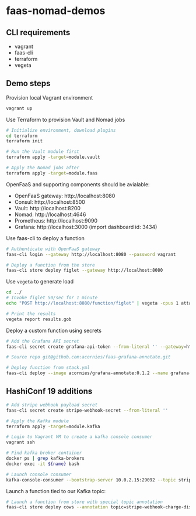 # faas-nomad-demos

## CLI requirements

- vagrant
- faas-cli
- terraform
- vegeta

## Demo steps

Provision local Vagrant environment

```bash
vagrant up
```

Use Terraform to provision Vault and Nomad jobs

```bash
# Initialize environment, download plugins
cd terraform
terraform init

# Run the Vault module first
terraform apply -target=module.vault

# Apply the Nomad jobs after
terraform apply -target=module.faas
```

OpenFaaS and supporting components should be avialable:

- OpenFaaS gateway: http://localhost:8080
- Consul: http://localhost:8500
- Vault: http://localhost:8200
- Nomad: http://localhost:4646
- Prometheus: http://localhost:9090
- Grafana: http://localhost:3000 (import dashboard id: 3434)

Use faas-cli to deploy a function

```bash
# Authenticate with OpenFaaS gateway
faas-cli login --gateway http://localhost:8080 --password vagrant

# Deploy a function from the store
faas-cli store deploy figlet --gateway http://localhost:8080
```

Use `vegeta` to generate load

```bash
cd ../
# Invoke figlet 50/sec for 1 minute
echo "POST http://localhost:8080/function/figlet" | vegeta -cpus 1 attack -rate=50 -duration 1m -body figlet > results.gob

# Print the results
vegeta report results.gob
```

Deploy a custom function using secrets

```bash
# Add the Grafana API secret
faas-cli secret create grafana-api-token --from-literal '' --gateway=http://localhost:8080

# Source repo git@github.com:acornies/faas-grafana-annotate.git

# Deploy function from stack.yml
faas-cli deploy --image acornies/grafana-annotate:0.1.2 --name grafana-annotate --env grafana_url=http://10.0.2.15:3000 --gateway=http://localhost:8080 --secret grafana-api-token
```

## HashiConf 19 additions

```bash
# Add stripe webhook payload secret
faas-cli secret create stripe-webhook-secret --from-literal ''

# Apply the Kafka module
terraform apply -target=module.kafka

# Login to Vagrant VM to create a kafka console consumer
vagrant ssh

# Find kafka broker container
docker ps | grep kafka-brokers
docker exec -it ${name} bash

# Launch console consumer
kafka-console-consumer --bootstrap-server 10.0.2.15:29092 --topic stripe-webhook-charge-dispute-created
```

Launch a function tied to our Kafka topic:

```bash
# Launch a function from store with special topic annotation
faas-cli store deploy cows --annotation topic=stripe-webhook-charge-dispute-created
```
